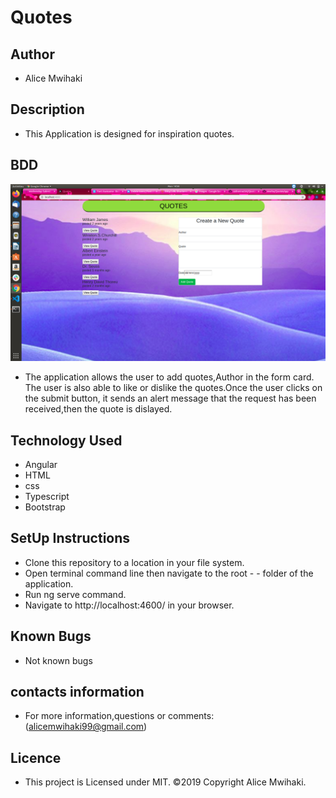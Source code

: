 # Quotes

## Author

- Alice Mwihaki

## Description

- This Application is designed for inspiration quotes.

## BDD

<img src="src/assets/Quote.png">

- The application allows the user to add quotes,Author in the form card. The user is also able to like or dislike the quotes.Once the user clicks on the submit button, it sends an alert message that the request has been received,then the quote is dislayed.

## Technology Used

- Angular
- HTML
- css
- Typescript
- Bootstrap

## SetUp Instructions

- Clone this repository to a location in your file system.
- Open terminal command line then navigate to the root - - folder of the application.
- Run ng serve command.
- Navigate to http://localhost:4600/ in your browser.

## Known Bugs

- Not known bugs

## contacts information

- For more information,questions or comments:
(alicemwihaki99@gmail.com)

## Licence

- This project is Licensed under MIT. ©2019 Copyright Alice Mwihaki.
